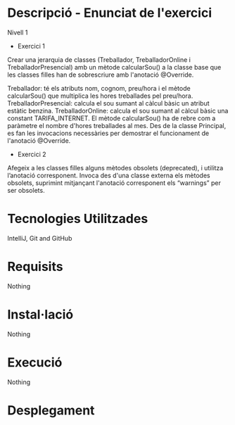 # Descripció - Enunciat de l'exercici

Nivell 1
- Exercici 1

Crear una jerarquia de classes (Treballador, TreballadorOnline i TreballadorPresencial) amb un mètode calcularSou() a la classe base que les classes filles han de sobrescriure amb l'anotació @Override.

Treballador: té els atributs nom, cognom, preu/hora i el mètode calcularSou() que multiplica les hores treballades pel preu/hora.
TreballadorPresencial: calcula el sou sumant al càlcul bàsic un atribut estàtic benzina.
TreballadorOnline: calcula el sou sumant al càlcul bàsic una constant TARIFA_INTERNET.
El mètode calcularSou() ha de rebre com a paràmetre el nombre d'hores treballades al mes. Des de la classe Principal, es fan les invocacions necessàries per demostrar el funcionament de l'anotació @Override.

- Exercici 2

Afegeix a les classes filles alguns mètodes obsolets (deprecated), i utilitza l’anotació corresponent. Invoca des d'una classe externa els mètodes obsolets, suprimint mitjançant l'anotació corresponent els “warnings” per ser obsolets.

# Tecnologies Utilitzades

IntelliJ, Git and GitHub

# Requisits

Nothing

# Instal·lació

Nothing

# Execució

Nothing

# Desplegament
